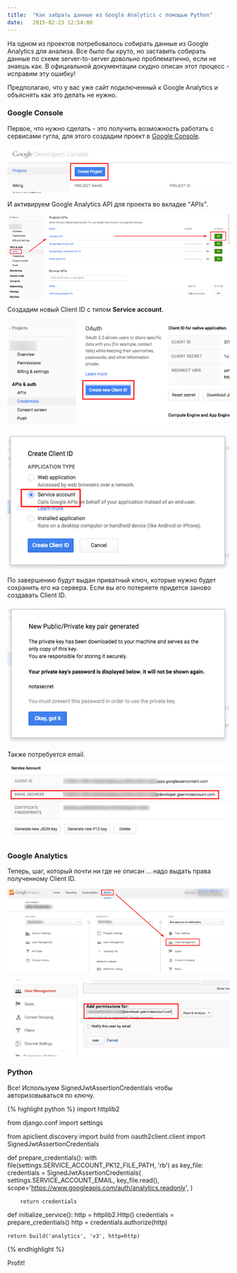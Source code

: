 ```yaml
---
title:  "Как забрать данные из Google Analytics с помощью Python"
date:   2015-02-23 12:54:00
---
```


На одном из проектов потребовалось собирать данные из Google Analytics для анализа. Все было бы круто, но заставить собирать данные по схеме server-to-server довольно проблематично, если не знаешь как. В официальной документации скудно описан этот процесс -  исправим эту ошибку!

Предполагаю, что у вас уже сайт подключенный к Google Analytics и объяснять как это делать не нужно.


### Google Console

Первое, что нужно сделать - это получить возможность работать с сервисами гугла, для этого создадим проект в [Google Console](https://console.developers.google.com/project).

![](/images/2015-02-23/S1.png)

И активируем Google Analytics API для проекта во вкладке "APIs".

![](/images/2015-02-23/S2.png)

Создадим новый Client ID с типом **Service account**.

![](/images/2015-02-23/S4.png)

![](/images/2015-02-23/S5.png)

По завершению будут выдан приватный ключ, которые нужно будет сохранить его на сервера. Если вы его потеряете придется заново создавать Client ID.

![](/images/2015-02-23/S6.png)

Также потребуется email.

![](/images/2015-02-23/S7.png)


### Google Analytics

Теперь, шаг, который почти ни где не описан ... надо выдать права полученному Client ID.

![](/images/2015-02-23/S8.png)

![](/images/2015-02-23/S9.png)

### Python

Все! Используем SignedJwtAssertionCredentials чтобы авторизовываться по ключу.

{% highlight python %}
import httplib2

from django.conf import settings

from apiclient.discovery import build
from oauth2client.client import SignedJwtAssertionCredentials


def prepare_credentials():
    with file(settings.SERVICE_ACCOUNT_PK12_FILE_PATH, 'rb') as key_file:
        credentials = SignedJwtAssertionCredentials(
            settings.SERVICE_ACCOUNT_EMAIL,
            key_file.read(),
            scope='https://www.googleapis.com/auth/analytics.readonly',
        )

        return credentials


def initialize_service():
    http = httplib2.Http()
    credentials = prepare_credentials()
    http = credentials.authorize(http)

    return build('analytics', 'v3', http=http)
{% endhighlight %}

Profit!
